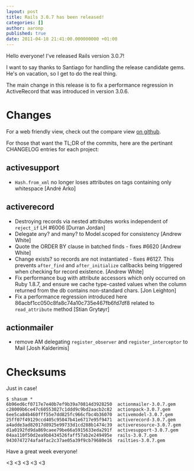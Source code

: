 ```yaml
---
layout: post
title: Rails 3.0.7 has been released!
categories: []
author: aaronp
published: true
date: 2011-04-18 21:41:00.000000000 +01:00
---
```

Hello everyone!  I've released Rails version 3.0.7!

I want to say thanks to Santiago for handling the release candidate gems.  He's
on vacation, so I get to do the real thing.

The main change in this release is to fix a performance regression in
ActiveRecord that was introduced in version 3.0.6.

# Changes

For a web friendly view, check out the compare view
[on github](https://github.com/rails/rails/compare/v3.0.6...v3.0.7).

For those that want the TL;DR of the commits, here are the pertinant CHANGELOG
entries for each project:

## activesupport
* `Hash.from_xml` no longer loses attributes on tags containing only whitespace
  [André Arko]

## activerecord
* Destroying records via nested attributes works independent of `reject_if`
  LH #6006 [Durran Jordan]
* Delegate any? and many? to Model.scoped for consistency [Andrew White]
* Quote the ORDER BY clause in batched finds - fixes #6620 [Andrew White]
* Change exists? so records are not instantiated - fixes #6127. This prevents
  `after_find` and `after_initialize` callbacks being triggered when checking
  for record existence.
  [Andrew White]
* Fix performance bug with attribute accessors which only occurred on
  Ruby 1.8.7, and ensure we cache type-casted values when the column returned
  from the db contains non-standard chars.
  [Jon Leighton]
* Fix a performance regression introduced here
  86acbf1cc050c8fa8c74a10c735e467fb6fd7df8
  related to `read_attribute` method [Stian Grytøyr]

## actionmailer
* remove AM delegating `register_observer` and `register_interceptor` to Mail
  [Josh Kalderimis]


# Checksums

Just in case!

    $ shasum *
    6b96ed6cf0717e7e40b7ef9b39a70814d3928250  actionmailer-3.0.7.gem
    c28009b6ce47c60553027c1ddd9c9bd2aacb2c82  actionpack-3.0.7.gem
    6ee5ca84b460fff55e7dd825fc966cfbc4b36070  activemodel-3.0.7.gem
    25ff07f49129ccd405c95047b41e6717e95f9471  activerecord-3.0.7.gem
    a4adde3ad82017d8925e99733d1cd288b1474c39  activeresource-3.0.7.gem
    d1a0192fd9da869caee79be66a5915633eda291f  activesupport-3.0.7.gem
    04aa110f50d2ea9b8434526faff57ab2e249495e  rails-3.0.7.gem
    9430747274afa4fac2c37ae05a39f9cb79680e16  railties-3.0.7.gem

Have a great week everyone!

<3 <3 <3 <3 <3
